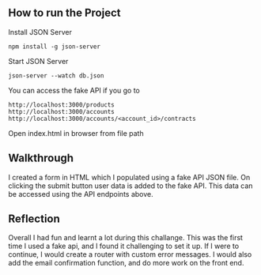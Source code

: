 ## How to run the Project

Install JSON Server

```
npm install -g json-server
```

Start JSON Server

```
json-server --watch db.json
```

You can access the fake API if you go to
```
http://localhost:3000/products
http://localhost:3000/accounts
http://localhost:3000/accounts/<account_id>/contracts
```

Open index.html in browser from file path

## Walkthrough

I created a form in HTML which I populated using a fake API JSON file. On clicking the submit button user data is added to the fake API. This data can be accessed using the API endpoints above.

## Reflection

Overall I had fun and learnt a lot during this challange. This was the first time I used a fake api, and I found it challenging to set it up. If I were to continue, I would create a router with custom error messages. I would also add the email confirmation function, and do more work on the front end.

